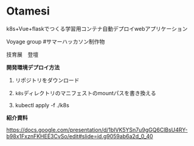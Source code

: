 # Otamesi
k8s+Vue+flaskでつくる学習用コンテナ自動デプロイwebアプリケーション

Voyage group #サマーハッカソン制作物

技育展　登壇

**開発環境デプロイ方法**

1. リポジトリをダウンロード

2. `k8s`ディレクトリのマニフェストのmountパスを書き換える

3. kubectl apply -f ./k8s

**紹介資料**

https://docs.google.com/presentation/d/1blVK5YSn7u9gGQ6ClBsU4RY-b98x1FxznFKHEE3CvSo/edit#slide=id.g9059ab6a2d_0_40
